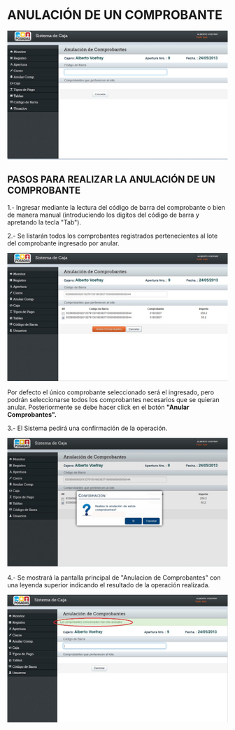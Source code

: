 ANULACIÓN DE UN COMPROBANTE
===========================



![](<anulacionppal.jpg>)



PASOS PARA REALIZAR LA ANULACIÓN DE UN COMPROBANTE
--------------------------------------------------



1.- Ingresar mediante la lectura del código de barra del comprobante  o bien de
manera manual (introduciendo los digitos del código de barra y apretando la
tecla "Tab").



2.- Se listarán todos los comprobantes registrados pertenecientes al lote del
comprobante ingresado por anular.

![](<anulacionlista.jpg>)

Por defecto el único comprobante seleccionado será el ingresado, pero podrán
seleccionarse todos los comprobantes necesarios que se quieran anular.
Posteriormente se debe hacer click en el botón **"Anular Comprobantes".**



3.- El Sistema pedirá una confirmación de la operación.

![](<anulacionconfirmacion.jpg>)



4.- Se mostrará la pantalla principal de "Anulacion de Comprobantes" con una
leyenda superior indicando el resultado de la operación realizada.

![](<anulacionconfirmacion1.jpg>)


